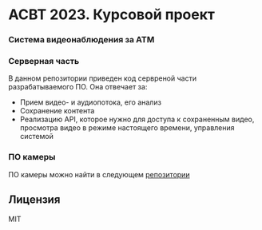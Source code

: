 # АСВТ 2023. Курсовой проект
### Система видеонаблюдения за АТМ<br/>

### Серверная часть
В данном репозитории приведен код сервреной части разрабатываемого ПО. Она отвечает за:
* Прием видео- и аудиопотока, его анализ
* Сохранение контента
* Реализацию API, которое нужно для доступа к сохраненным видео, просмотра видео в режиме настоящего времени, управления системой

### ПО камеры
ПО камеры можно найти в следующем [репозитории](https://github.com/petiayko/ATM-CCTV-camera-soft)

## Лицензия
MIT
